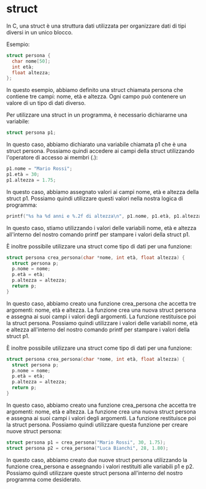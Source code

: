 # struct

In C, una struct è una struttura dati utilizzata per organizzare dati di tipi diversi in un unico blocco.

Esempio:

```c
struct persona {
  char nome[50];
  int età;
  float altezza;
};
```

In questo esempio, abbiamo definito una struct chiamata persona che contiene tre campi: nome, età e altezza. Ogni campo può contenere un valore di un tipo di dati diverso.

Per utilizzare una struct in un programma, è necessario dichiararne una variabile:

```c
struct persona p1;
```

In questo caso, abbiamo dichiarato una variabile chiamata p1 che è una struct persona. Possiamo quindi accedere ai campi della struct utilizzando l'operatore di accesso ai membri (.):

```c
p1.nome = "Mario Rossi";
p1.età = 30;
p1.altezza = 1.75;
```

In questo caso, abbiamo assegnato valori ai campi nome, età e altezza della struct p1. Possiamo quindi utilizzare questi valori nella nostra logica di programma:

```c
printf("%s ha %d anni e %.2f di altezza\n", p1.nome, p1.età, p1.altezza);
```
In questo caso, stiamo utilizzando i valori delle variabili nome, età e altezza all'interno del nostro comando printf per stampare i valori della struct p1.

È inoltre possibile utilizzare una struct come tipo di dati per una funzione:

```c
struct persona crea_persona(char *nome, int età, float altezza) {
  struct persona p;
  p.nome = nome;
  p.età = età;
  p.altezza = altezza;
  return p;
}
```

In questo caso, abbiamo creato una funzione crea_persona che accetta tre argomenti: nome, età e altezza. La funzione crea una nuova struct persona e assegna ai suoi campi i valori degli argomenti. La funzione restituisce poi la struct persona. Possiamo quindi utilizzare i valori delle variabili nome, età e altezza all'interno del nostro comando printf per stampare i valori della struct p1.

È inoltre possibile utilizzare una struct come tipo di dati per una funzione:

```c
struct persona crea_persona(char *nome, int età, float altezza) {
  struct persona p;
  p.nome = nome;
  p.età = età;
  p.altezza = altezza;
  return p;
}
```
In questo caso, abbiamo creato una funzione crea_persona che accetta tre argomenti: nome, età e altezza. La funzione crea una nuova struct persona e assegna ai suoi campi i valori degli argomenti. La funzione restituisce poi la struct persona. Possiamo quindi utilizzare questa funzione per creare nuove struct persona:

```c
struct persona p1 = crea_persona("Mario Rossi", 30, 1.75);
struct persona p2 = crea_persona("Luca Bianchi", 28, 1.80);
```

In questo caso, abbiamo creato due nuove struct persona utilizzando la funzione crea_persona e assegnando i valori restituiti alle variabili p1 e p2. Possiamo quindi utilizzare queste struct persona all'interno del nostro programma come desiderato.